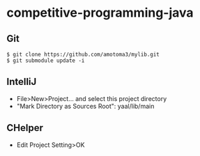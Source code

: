 # competitive-programming-java

## Git

```
$ git clone https://github.com/amotoma3/mylib.git
$ git submodule update -i
```

## IntelliJ

- File>New>Project... and select this project directory
- "Mark Directory as Sources Root": yaal/lib/main

## CHelper

- Edit Project Setting>OK